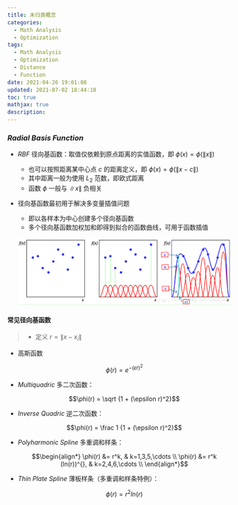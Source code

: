```yaml
---
title: 未归类概念
categories:
  - Math Analysis
  - Optimization
tags:
  - Math Analysis
  - Optimization
  - Distance
  - Function
date: 2021-04-26 19:01:08
updated: 2021-07-02 18:44:10
toc: true
mathjax: true
description: 
---
```


###	*Radial Basis Function*

-	*RBF* 径向基函数：取值仅依赖到原点距离的实值函数，即 $\phi(x) = \phi(\|x\|)$
	-	也可以按照距离某中心点 $c$ 的距离定义，即 $\phi(x) = \phi(\|x-c\|)$
	-	其中距离一般为使用 $L_2$ 范数，即欧式距离
	-	函数 $\phi$ 一般与 $\|x\|$ 负相关

-	径向基函数最初用于解决多变量插值问题
	-	即以各样本为中心创建多个径向基函数
	-	多个径向基函数加权加和即得到拟合的函数曲线，可用于函数插值

	![rbf_for_interpolation](imgs/rbf_for_interpolation.png)

####	常见径向基函数

> - 定义 $r=\|x-x_i\|$

-	高斯函数

	$$\phi(r) = e^{-(\epsilon r)^2}$$

-	*Multiquadric* 多二次函数：

	$$\phi(r) = \sqrt {1 + (\epsilon r)^2}$$

-	*Inverse Quadric* 逆二次函数：

	$$\phi(r) = \frac 1 {1 + (\epsilon r)^2}$$

-	*Polyharmonic Spline* 多重调和样条：

	$$\begin{align*}
	\phi(r) &= r^k, & k=1,3,5,\cdots \\
	\phi(r) &= r^k (ln(r))^{}, & k=2,4,6,\cdots  \\
	\end{align*}$$

-	*Thin Plate Spline* 薄板样条（多重调和样条特例）：

	$$\phi(r) = r^2 ln(r)$$



